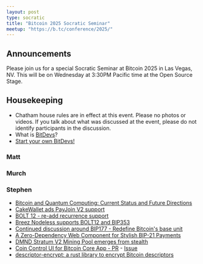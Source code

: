 ```yaml
---
layout: post
type: socratic
title: "Bitcoin 2025 Socratic Seminar"
meetup: "https://b.tc/conference/2025/"
---
```


## Announcements
Please join us for a special Socratic Seminar at Bitcoin 2025 in Las Vegas, NV. This will be on Wednesday at 3:30PM Pacific time at the Open Source Stage.

## Housekeeping

- Chatham house rules are in effect at this event. Please no photos or videos. If you talk about what was discussed at the event, please do not identify participants in the discussion.
- What is [BitDevs](https://bitdevs.org/about)?
- [Start your own BitDevs!](https://bitdevs.org/cities)

### Matt

### Murch

### Stephen

- [Bitcoin and Quantum Computing: Current Status and Future Directions](https://chaincode.com/bitcoin-post-quantum.pdf)
- [CakeWallet ads PayJoin V2 support](https://x.com/cakewallet/status/1924594310202155069)
- [BOLT 12 - re-add recurrence support](https://github.com/lightning/bolts/pull/1240)
- [Breez Nodeless supports BOLT12 and BIP353](https://x.com/Breez_Tech/status/1925190330426499554)
- [Continued discussion around BIP177 - Redefine Bitcoin's base unit](https://github.com/bitcoin/bips/blob/master/bip-0177.mediawiki)
- [A Zero-Dependency Web Component for Stylish BIP-21 Payments](https://stacker.news/items/893417)
- [DMND Stratum V2 Mining Pool emerges from stealth](https://x.com/DEMAND_POOL/status/1902054071940370540)
- [Coin Control UI for Bitcoin Core App - PR](https://github.com/BitcoinDesign/Bitcoin-Core-App/pull/154) - [Issue](https://github.com/BitcoinDesign/Bitcoin-Core-App/issues/153)
- [descriptor-encrypt: a rust library to encrypt Bitcoin descriptors](https://github.com/joshdoman/descriptor-encrypt)
